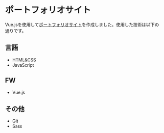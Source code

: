 # ポートフォリオサイト

Vue.jsを使用して[ポートフォリオサイト](https://hello-kazu.netlify.app)を作成しました。使用した技術は以下の通りです。

## 言語
- HTML&CSS
- JavaScript

## FW
- Vue.js

## その他
- Git
- Sass
